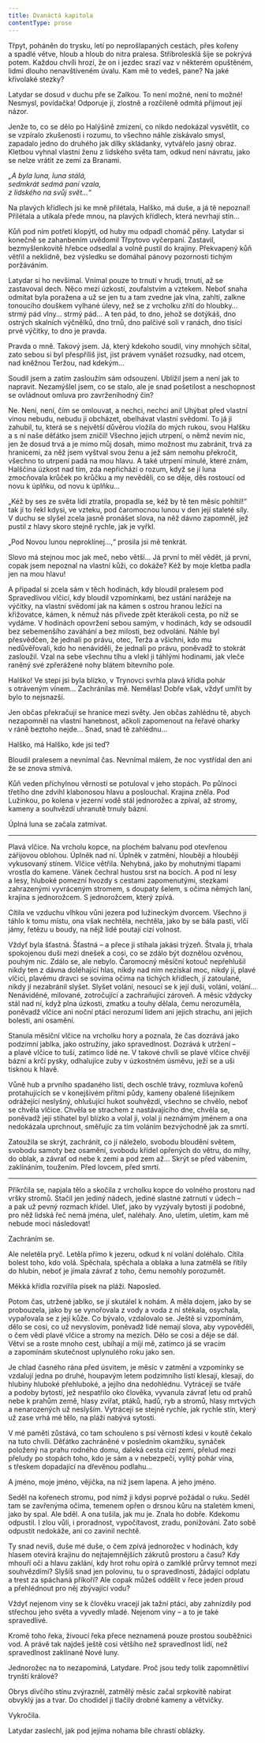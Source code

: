 ```yaml
---
title: Dvanáctá kapitola
contentType: prose
---
```


<section>

Třpyt, poháněn do trysku, letí po neprošlapaných cestách, přes kořeny a spadlé větve, hloub a hloub do nitra pralesa. Stříbrolesklá šíje se pokrývá potem. Každou chvíli hrozí, že on i jezdec srazí vaz v některém opuštěném, lidmi dlouho nenavštíveném úvalu. Kam mě to vedeš, pane? Na jaké křivolaké stezky?

Latydar se dosud v duchu pře se Zalkou. To není možné, není to možné! Nesmysl, povídačka! Odporuje jí, zlostně a rozčileně odmítá přijmout její názor.

Jenže to, co se dělo po Halýšině zmizení, co nikdo nedokázal vysvětlit, co se vzpíralo zkušenosti i rozumu, to všechno náhle získávalo smysl, zapadalo jedno do druhého jak dílky skládanky, vytvářelo jasný obraz. Kletbou vyhnal vlastní ženu z lidského světa tam, odkud není návratu, jako se nelze vrátit ze zemí za Branami.

</section>

<section>

_„A byla luna, luna stálá,  
sedmkrát sedmá paní vzala,  
z lidského na svůj svět…“_

</section>

<section>

Na plavých křídlech jsi ke mně přilétala, Halško, má duše, a já tě nepoznal! Přilétala a utíkala přede mnou, na plavých křídlech, která nevrhají stín…

Kůň pod ním potřetí klopýtl, od huby mu odpadl chomáč pěny. Latydar si konečně se zahanbením uvědomil Třpytovo vyčerpaní. Zastavil, bezmyšlenkovitě hřebce odsedlal a volně pustil do krajiny. Překvapený kůň větřil a neklidně, bez výsledku se domáhal pánovy pozornosti tichým poržáváním.

Latydar si ho nevšímal. Vnímal pouze to trnutí v hrudi, trnutí, až se zastavoval dech. Něco mezi úzkostí, zoufalstvím a vztekem. Neboť snaha odmítat byla poražena a už se jen tu a tam zvedne jak vlna, zahltí, zalkne tonoucího douškem vylhané úlevy, než se z vrcholku zřítí do hloubky… strmý pád vlny… strmý pád… A ten pád, to dno, jehož se dotýkáš, dno ostrých skalních výčnělků, dno trnů, dno palčivé soli v ranách, dno tisící prvé výčitky, to dno je pravda.

Pravda o mně. Takový jsem. Já, který kdekoho soudil, viny mnohých sčítal, zato sebou si byl přespříliš jist, jist právem vynášet rozsudky, nad otcem, nad kněžnou Teržou, nad kdekým…

Soudil jsem a zatím zasloužím sám odsouzení. Ublížil jsem a není jak to napravit. Nezamýšlel jsem, co se stalo, ale je snad pošetilost a neschopnost se ovládnout omluva pro zavrženíhodný čin?

Ne. Není, není, čím se omlouvat, a nechci, nechci ani! Uhýbat před vlastní vinou nebudu, nebudu ji obcházet, obelhávat vlastní svědomí. To já ji zahubil, tu, která se s největší důvěrou vložila do mých rukou, svou Halšku a s ní naše děťátko jsem zničil! Všechno jejich utrpení, o němž nevím nic, jen že dosud trvá a je mimo můj dosah, mimo možnost mu zabránit, trvá za hranicemi, za něž jsem vyštval svou ženu a jež sám nemohu překročit, všechno to utrpení padá na mou hlavu. A také utrpení minulé, které znám, Halščina úzkost nad tím, zda nepřichází o rozum, když se jí luna zmocňovala krůček po krůčku a my nevěděli, co se děje, děs rostoucí od novu k úplňku, od novu k úplňku…

„Kéž by ses ze světa lidí ztratila, propadla se, kéž by tě ten měsíc pohltil!“ tak jí to řekl kdysi, ve vzteku, pod čaromocnou lunou v den její staleté síly. V duchu se slyšel zcela jasně pronášet slova, na něž dávno zapomněl, jež pustil z hlavy skoro stejně rychle, jak je vyřkl.

„Pod Novou lunou neproklínej…,“ prosila jsi mě tenkrát.

Slovo má stejnou moc jak meč, nebo větší… Já první to měl vědět, já první, copak jsem nepoznal na vlastní kůži, co dokáže? Kéž by moje kletba padla jen na mou hlavu!

A připadal si zcela sám v těch hodinách, kdy bloudil pralesem pod Spravedlivou vlčicí, kdy bloudil vzpomínkami, bez ustání narážeje na výčitky, na vlastní svědomí jak na kámen s ostrou hranou ležící na křižovatce, kámen, k němuž nás přivede zpět kterákoli cesta, po níž se vydáme. V hodinách opovržení sebou samým, v hodinách, kdy se odsoudil bez sebemenšího zaváhání a bez milosti, bez odvolání. Náhle byl přesvědčen, že jednali po právu, otec, Terža a všichni, kdo mu nedůvěřovali, kdo ho nenáviděli, že jednali po právu, poněvadž to stokrát zasloužil. Vzal na sebe všechnu tíhu a vlekl ji táhlými hodinami, jak vleče raněný své zpřerážené nohy blátem bitevního pole.

Halško! Ve stepi jsi byla blízko, v Trynovci svrhla plavá křídla pohár s otráveným vínem… Zachránilas mě. Nemělas! Dobře však, vždyť umřít by bylo to nejsnazší.

Jen občas překračují se hranice mezi světy. Jen občas zahlédnu tě, abych nezapomněl na vlastní hanebnost, ačkoli zapomenout na řeřavé oharky v ráně beztoho nejde… Snad, snad tě zahlédnu…

Halško, má Halško, kde jsi teď?

Bloudil pralesem a nevnímal čas. Nevnímal málem, že noc vystřídal den ani že se znova stmívá.

Kůň veden příchylnou věrností se potuloval v jeho stopách. Po půlnoci třetího dne zdvihl klabonosou hlavu a poslouchal. Krajina zněla. Pod Lužinkou, po kolena v jezerní vodě stál jednorožec a zpíval, až stromy, kameny a souhvězdí uhranutě trnuly bázní.

Úplná luna se začala zatmívat.

* * *

Plavá vlčice. Na vrcholu kopce, na plochém balvanu pod otevřenou zářijovou oblohou. Úplněk nad ní. Úplněk v zatmění, hlouběji a hlouběji vykusovaný stínem. Vlčice větřila. Nehybná, jako by mohutnými tlapami vrostla do kamene. Vánek čechral hustou srst na bocích. A pod ní lesy a lesy, hluboké pomezní hvozdy s cestami zapomenutými, stezkami zahrazenými vyvráceným stromem, s doupaty šelem, s očima němých laní, krajina s jednorožcem. S jednorožcem, který zpívá.

Cítila ve vzduchu vlhkou vůni jezera pod lužineckým dvorcem. Všechno ji táhlo k tomu místu, ona však nechtěla, nechtěla, jako by se bála pasti, vlčí jámy, řetězu u boudy, na nějž lidé poutají cizí volnost.

Vždyť byla šťastná. Šťastná – a přece ji stíhala jakási trýzeň. Štvala ji, trhala spokojenou duši mezi dnešek a cosi, co se zdálo být doznělou ozvěnou, pouhým nic. Zdálo se, ale nebylo. Čaromocný měsíční kotouč nepřehlušil nikdy ten z dávna doléhající hlas, nikdy nad ním nezískal moc, nikdy jí, plavé vlčici, plavému dravci se sovíma očima na tichých křídlech, jí zatoulané, nikdy jí nezabránil slyšet. Slyšet volání, nesoucí se k její duši, volání, volání… Nenáviděné, milované, zotročující a zachraňující zároveň. A měsíc vždycky stál nad ní, když plna úzkosti, zmatku a touhy dělala, čemu nerozuměla, poněvadž vlčice ani noční ptáci nerozumí lidem ani jejich strachu, ani jejich bolesti, ani osamění.

Stanula měsíční vlčice na vrcholku hory a poznala, že čas dozrává jako podzimní jablka, jako ostružiny, jako spravedlnost. Dozrává k utržení – a plavé vlčice to tuší, zatímco lidé ne. V takové chvíli se plavé vlčice chvějí bázní a krčí pysky, odhalujíce zuby v úzkostném úsměvu, ježí se a uši tisknou k hlavě.

Vůně hub a prvního spadaného listí, dech oschlé trávy, rozmluva kořenů protahujících se v konejšivém přítmí půdy, kameny obalené lišejníkem odrážející neslyšný, ohlušující hukot souhvězdí, všechno se chvělo, neboť se chvěla vlčice. Chvěla se strachem z nastávajícího dne, chvěla se, poněvadž její stihatel byl blízko a volal ji, volal ji neznámým jménem a ona nedokázala uprchnout, směřujíc za tím voláním bezvýchodně jak za smrtí.

Zatoužila se skrýt, zachránit, co jí náleželo, svobodu bloudění světem, svobodu samoty bez osamění, svobodu křídel opřených do větru, do mlhy, do oblak, a závrať od nebe k zemi a pod zem až… Skrýt se před vábením, zaklínáním, toužením. Před lovcem, před smrtí.

* * *

Přikrčila se, napjala tělo a skočila z vrcholku kopce do volného prostoru nad vršky stromů. Stačil jen jediný nádech, jediné slastné zatrnutí v údech – a pak už pevný rozmach křídel. Uleť, jako by vyzývaly bytosti jí podobné, pro něž lidská řeč nemá jména, uleť, naléhaly. Ano, uletím, uletím, kam mě nebude moci následovat!

Zachráním se.

Ale neletěla pryč. Letěla přímo k jezeru, odkud k ní volání doléhalo. Cítila bolest toho, kdo volá. Spěchala, spěchala a oblaka a luna zatmělá se řítily do hlubin, neboť je jímala závrať z toho, čemu nemohly porozumět.

Měkká křídla rozvířila písek na pláži. Naposled.

Potom čas, utržené jablko, se jí skutálel k nohám. A měla dojem, jako by se probouzela, jako by se vynořovala z vody a voda z ní stékala, osychala, vypařovala se z její kůže. Co bývalo, vzdalovalo se. Ještě si vzpomínám, dělo se cosi, co už nevyslovím, poněvadž lidé nemají slova, aby vypověděli, o čem vědí plavé vlčice a stromy na mezích. Dělo se cosi a děje se dál. Větví se a roste mnoho cest, ubíhají a míjí mě, zatímco já se vracím a zapomínám skutečnost uplynulého roku jako sen.

Je chlad časného rána před úsvitem, je měsíc v zatmění a vzpomínky se vzdalují jedna po druhé, houpavým letem podzimního listí klesají, klesají, do hlubiny hluboké přehluboké, a jejího dna nedohlédnu. Vytrácejí se tváře a podoby bytostí, jež nespatřilo oko člověka, vyvanula závrať letu od prahů nebe k prahům země, hlasy zvířat, ptáků, hadů, ryb a stromů, hlasy mrtvých a nenarozených už neslyším. Vytrácejí se stejně rychle, jak rychle stín, který už zase vrhá mé tělo, na pláži nabývá sytosti.

V mé paměti zůstává, co tam schouleno s psí věrností kdesi v koutě čekalo na tuto chvíli. Děťátko zachráněné v posledním okamžiku, synáček položený na prahu rodného domu, daleká cesta cizí zemí, přelud mezi přeludy po stopách toho, kdo je sám a v nebezpečí, vylitý pohár vína, s třeskem dopadající na dřevěnou podlahu…

A jméno, moje jméno, vějička, na niž jsem lapena. A jeho jméno.

Seděl na kořenech stromu, pod nímž ji kdysi poprvé požádal o ruku. Seděl tam se zavřenýma očima, temenem opřen o drsnou kůru na staletém kmeni, jako by spal. Ale bděl. A ona tušila, jak mu je. Znala ho dobře. Kdekomu odpustil. I zlou vůli, i proradnost, vypočítavost, zradu, ponižování. Zato sobě odpustit nedokáže, ani co zavinil nechtě.

Ty snad nevíš, duše mé duše, o čem zpívá jednorožec v hodinách, kdy hlasem otevírá krajinu do nejtajemnějších zákrutů prostoru a času? Kdy mhouří oči a hlavu zaklání, kdy hrot rohu opírá o zamlklé průrvy temnot mezi souhvězdími? Slyšíš snad jen polovinu, tu o spravedlnosti, žádající odplatu a trest za spáchaná příkoří? Ale copak můžeš oddělit v řece jeden proud a přehlédnout pro něj zbývající vodu?

Vždyť nejenom viny se k člověku vracejí jak tažní ptáci, aby zahnízdily pod střechou jeho světa a vyvedly mladé. Nejenom viny – a to je také spravedlivé.

Kromě toho řeka, živoucí řeka přece neznamená pouze prostou souběžnici vod. A právě tak najdeš ještě cosi většího než spravedlnost lidí, než spravedlnost zaklínané Nové luny.

Jednorožec na to nezapomíná, Latydare. Proč jsou tedy tolik zapomnětliví trynští králové?

Obrys dívčího stínu zvýrazněl, zatmělý měsíc začal srpkovitě nabírat obvyklý jas a tvar. Do chodidel ji tlačily drobné kameny a větvičky.

Vykročila.

Latydar zaslechl, jak pod jejíma nohama bíle chrastí oblázky.

</section>
